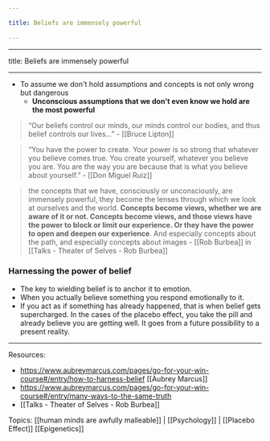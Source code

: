 ```yaml
---
title: Beliefs are immensely powerful 
---
```

---

title: Beliefs are immensely powerful
 
---
- To assume we don't hold assumptions and concepts is not only wrong but dangerous
	- **Unconscious assumptions that we don't even know we hold are the most powerful** 

> “Our beliefs control our minds,
our minds control our bodies,
and thus belief controls our lives...” - [[Bruce Lipton]]

> “You have the power to create. Your power is so strong that whatever you believe comes true. You create yourself, whatever you believe you are. You are the way you are because that is what you believe about yourself.”  - [[Don Miguel Ruiz]] 

> the concepts that we have, consciously or unconsciously, are immensely powerful, they become the lenses through which we look at ourselves and the world. **Concepts become views, whether we are aware of it or not. Concepts become views, and those views have the power to block or limit our experience. Or they have the power to open and deepen our experience**. And especially concepts about the path, and especially concepts about images - [[Rob Burbea]] in [[Talks - Theater of Selves - Rob Burbea]]

### Harnessing the power of belief

- The key to wielding belief is to anchor it to emotion. 
- When you actually believe something you respond emotionally to it. 
- If you act as if something has already happened, that is when belief gets supercharged.  In the cases of the placebo effect, you take the pill and already believe you are getting well.  It goes from a future possibility to a present reality. 

-------------------

Resources: 
- https://www.aubreymarcus.com/pages/go-for-your-win-course#/entry/how-to-harness-belief [[Aubrey Marcus]]
- https://www.aubreymarcus.com/pages/go-for-your-win-course#/entry/many-ways-to-the-same-truth
- [[Talks - Theater of Selves - Rob Burbea]]

Topics: [[human minds are awfully malleable]] | [[Psychology]] | [[Placebo Effect]] [[Epigenetics]]
